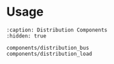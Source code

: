 # Usage

```{toctree}
:caption: Distribution Components
:hidden: true

components/distribution_bus
components/distribution_load
```
